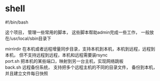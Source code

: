 # shell

\#!/bin/bash  

这个项目， 管理一些常用的脚本， 这些脚本帮助admin完成一些工作， 一般放在/usr/local/sbin目录下  
  
mirrirdir 在本机或者远程增量同步目录，支持本机到本机，本机到远程，远程到本机， 但不支持远程到远程，本机和远程需要装rsync  
port.sh 把本机的某些端口，映射到另一台主机，实现网络跳板  
back.sh 远程备份系统， 支持把多个远程主机的不同的目录文件， 备份到本机，并且建立文件每日快照  
